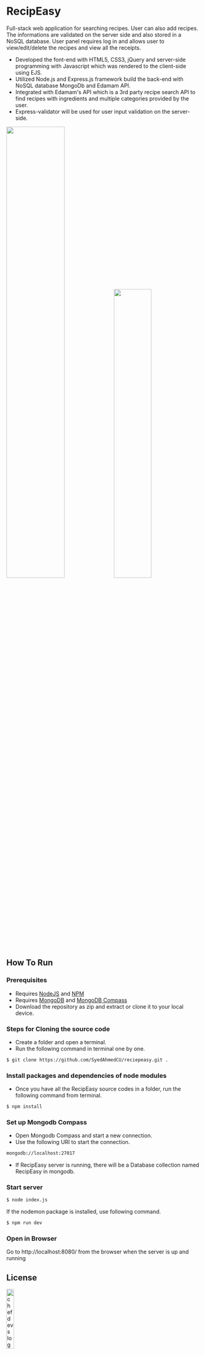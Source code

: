 # RecipEasy
Full-stack web application for searching recipes. User can also add recipes. The informations are validated on the server side and also stored in a NoSQL database. User panel requires log in and allows user to view/edit/delete the recipes and view all the receipts. 
- Developed the font-end with HTML5, CSS3, jQuery and server-side programming with Javascript which was rendered to the client-side using EJS.
- Utilized Node.js and Express.js framework build the back-end with NoSQL database MongoDb and Edamam API.
- Integrated with Edamam's API which is a 3rd party recipe search API to find recipes with ingredients and multiple categories provided by the user.
- Express-validator will be used for user input validation on the server-side.

<p >
  <img src="https://user-images.githubusercontent.com/55814513/200006694-264549e0-c895-4d8e-aa3c-29b837f1392f.png" width="55%" />
  <img src="https://user-images.githubusercontent.com/55814513/201682835-efa503a7-8da7-4f8f-8d15-ace4612711a0.png" width="44%" /> 
</p>


## How To Run
### Prerequisites
- Requires [NodeJS](https://nodejs.org/en/download/) and [NPM](https://docs.npmjs.com/downloading-and-installing-node-js-and-npm) 
- Requires [MongoDB](https://www.mongodb.com/try/download/community) and [MongoDB Compass](https://www.mongodb.com/products/compass) 
- Download the repository as zip and extract or clone it to your local device.
### Steps for Cloning the source code
-	Create a folder and open a terminal.
- Run the following command in terminal one by one.
```sh
$ git clone https://github.com/SyedAhmedCU/reciepeasy.git .
```
### Install packages and dependencies of node modules
- Once you have all the RecipEasy source codes in a folder, run the following command from terminal. 
```sh
$ npm install
```
### Set up Mongodb Compass
-	Open Mongodb Compass and start a new connection.
-	Use the following URI to start the connection.
```sh
mongodb://localhost:27017
```
-	If RecipEasy server is running, there will be a Database collection named RecipEasy in mongodb. 

### Start server
```sh
$ node index.js
```
If the nodemon package is installed, use following command.
```sh
$ npm run dev
``` 
### Open in Browser
Go to http://localhost:8080/ from the browser when the server is up and running

## License
<img src="https://user-images.githubusercontent.com/55814513/194733521-d6a38928-fe59-45d1-9e1b-cba4dab067b8.png" width=20% height=20% alt="chefdevs logo">

- Copyright 2022 ChefDevs
- Licensed under the GPLv3: http://www.gnu.org/licenses/gpl-3.0.html
### Why GPLv3?
GPL license refers to the GNU’s General Public License version 3 which is widely used to prevent software from becoming proprietary. A particular user can freely use, modify, or redistribute software without any restrictions which is what I want for this project. 
